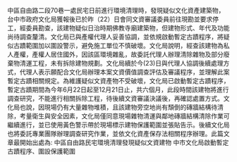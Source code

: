 中區自由路二段70巷一處民宅日前進行環境清理時，發現疑似文化資產建築物，台中市政府文化局獲報後已於昨（22）日會同文資審議委員前往現勘並要求停工，經委員勘查，該建物疑似日治時期佛教寺廟建築物，但建物形式、年代及功能尚待調查釐清。文化局已與產權代理人妥善協調，並依規啟動暫定古蹟程序，將疑似古蹟範圍加以圍設警示，避免施工單位不慎破壞。文化局說明，經查該建物為私人產權，產權人居住國外，因該區環境雜亂，故委託代理人辦理清除雜物及部分廢棄物清運工程，未有拆除建物規劃。文化局續於今(23)日與代理人協調後續處理方式，代理人表示願配合文化局辦理本案文資價值調查評估及審議程序，並理解此案暫定古蹟相關規定。為維護疑似文資產物不受破壞，文化局已啟動暫定古蹟程序，暫定古蹟期間為今年6月22日起至12月21日止，共六個月，此段時間該建物將進行調查研究，不能進行相關拆除工程，待後續文資審議決議後，再確認處置方式。文化局也說，因現場仍有大量雜物堆積，且該建物旁空地尚有頹倒的磚牆結構待清除，考量衛生與安全因素，文化局僅同意現場雜物清運與鄰地磚牆結構清除作業可繼續進行，並已使用黃色警示帶於現場標示建物保護範圍並張貼告示。後續文化局也將委託專業團隊辦理調查研究作業，並依文化資產保存法相關程序辦理。此篇文章最開始出處為: 中區自由路民宅環境清理發現疑似文資建物 中市文化局啟動暫定古蹟程序、圍設保護範圍
